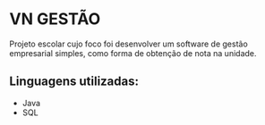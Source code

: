 # VN GESTÃO

Projeto escolar cujo foco foi  desenvolver um software de gestão empresarial simples, como forma de obtenção de nota na unidade.

## Linguagens utilizadas:

+ Java
+ SQL
